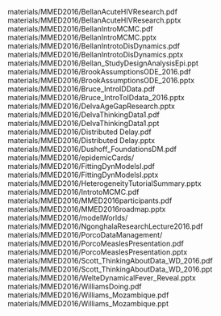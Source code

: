 materials/MMED2016/BellanAcuteHIVResearch.pdf
materials/MMED2016/BellanAcuteHIVResearch.pptx
materials/MMED2016/BellanIntroMCMC.pdf
materials/MMED2016/BellanIntroMCMC.pptx
materials/MMED2016/BellanIntrotoDisDynamics.pdf
materials/MMED2016/BellanIntrotoDisDynamics.pptx
materials/MMED2016/Bellan_StudyDesignAnalysisEpi.ppt
materials/MMED2016/BrookAssumptionsODE_2016.pdf
materials/MMED2016/BrookAssumptionsODE_2016.pptx
materials/MMED2016/Bruce_IntroIDData.pdf
materials/MMED2016/Bruce_IntroToIDdata_2016.pptx
materials/MMED2016/DelvaAgeGapResearch.pptx
materials/MMED2016/DelvaThinkingData1.pdf
materials/MMED2016/DelvaThinkingData1.ppt
materials/MMED2016/Distributed Delay.pdf
materials/MMED2016/Distributed Delay.pptx
materials/MMED2016/Dushoff_FoundationsDM.pdf
materials/MMED2016/epidemicCards/
materials/MMED2016/FittingDynModelsI.pdf
materials/MMED2016/FittingDynModelsI.pptx
materials/MMED2016/HeterogeneityTutorialSummary.pptx
materials/MMED2016/IntrotoMCMC.pdf
materials/MMED2016/MMED2016participants.pdf
materials/MMED2016/MMED2016roadmap.pptx
materials/MMED2016/modelWorlds/
materials/MMED2016/NgonghalaResearchLecture2016.pdf
materials/MMED2016/PorcoDataManagement/
materials/MMED2016/PorcoMeaslesPresentation.pdf
materials/MMED2016/PorcoMeaslesPresentation.pptx
materials/MMED2016/Scott_ThinkingAboutData_WD_2016.pdf
materials/MMED2016/Scott_ThinkingAboutData_WD_2016.ppt
materials/MMED2016/WelteDynamicalFever_Reveal.pptx
materials/MMED2016/WilliamsDoing.pdf
materials/MMED2016/Williams_Mozambique.pdf
materials/MMED2016/Williams_Mozambique.ppt

